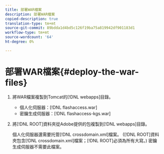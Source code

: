 ```yaml
---
title: 部署WAR檔案
description: 部署WAR檔案
copied-description: true
translation-type: tm+mt
source-git-commit: 89bdda1d4bd5c126f19ba75a819942df901183d1
workflow-type: tm+mt
source-wordcount: '64'
ht-degree: 0%

---
```



# 部署WAR檔案{#deploy-the-war-files}

1. 將WAR檔案複製到Tomcat的[!DNL webapps]目錄。

   * 個人化伺服器：[!DNL flashaccess.war]
   * 密鑰生成伺服器：[!DNL flashaccess-kgs.war]

1. 將[!DNL ROOT]資料夾從Adobe提供的包複製到[!DNL webapps]目錄。

   個人化伺服器還需要托管[!DNL crossdomain.xml]檔案。 ([!DNL ROOT]資料夾包含[!DNL crossdomain.xml]檔案；[!DNL ROOT]必須為所有大寫。) 密鑰生成伺服器不需要此檔案。

